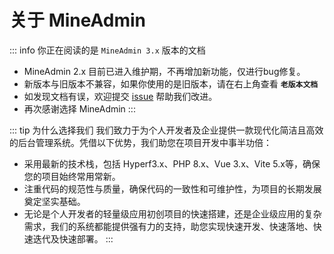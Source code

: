 # 关于 MineAdmin

::: info 你正在阅读的是 `MineAdmin 3.x` 版本的文档 
- MineAdmin 2.x 目前已进入维护期，不再增加新功能，仅进行bug修复。
- 新版本与旧版本不兼容，如果你使用的是旧版本，请在右上角查看 **`老版本文档`**
- 如发现文档有误，欢迎提交 [issue](https://github.com/mineadmin/doc-v3) 帮助我们改进。
- 再次感谢选择 MineAdmin
:::

::: tip 为什么选择我们
我们致力于为个人开发者及企业提供一款现代化简洁且高效的后台管理系统。凭借以下优势，我们助您在项目开发中事半功倍：
- 采用最新的技术栈，包括 Hyperf3.x、PHP 8.x、Vue 3.x、Vite 5.x等，确保您的项目始终常用常新。
- 注重代码的规范性与质量，确保代码的一致性和可维护性，为项目的长期发展奠定坚实基础。
- 无论是个人开发者的轻量级应用初创项目的快速搭建，还是企业级应用的复杂需求，我们的系统都能提供强有力的支持，助您实现快速开发、快速落地、快速迭代及快速部署。
:::

